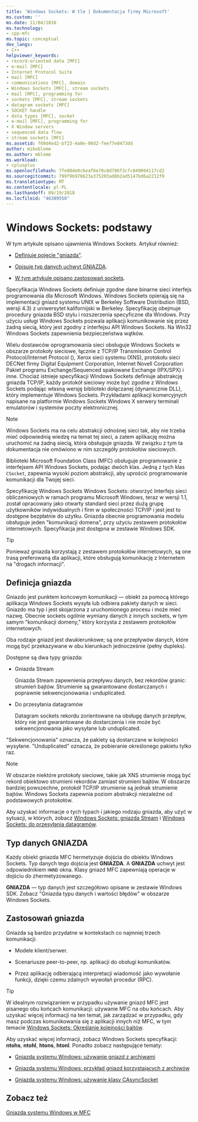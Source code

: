 ```yaml
---
title: 'Windows Sockets: W tle | Dokumentacja firmy Microsoft'
ms.custom: ''
ms.date: 11/04/2016
ms.technology:
- cpp-mfc
ms.topic: conceptual
dev_langs:
- C++
helpviewer_keywords:
- record-oriented data [MFC]
- e-mail [MFC]
- Internet Protocol Suite
- mail [MFC]
- communications [MFC], domain
- Windows Sockets [MFC], stream sockets
- mail [MFC], programming for
- sockets [MFC], stream sockets
- datagram sockets [MFC]
- SOCKET handle
- data types [MFC], socket
- e-mail [MFC], programming for
- X Window servers
- sequenced data flow
- stream sockets [MFC]
ms.assetid: f60d4ed2-bf23-4a0e-98d2-fee77e8473dd
author: mikeblome
ms.author: mblome
ms.workload:
- cplusplus
ms.openlocfilehash: 7fe08de0cbeaf6e70c8d786f3cfc849094117cd2
ms.sourcegitcommit: 799f9b976623a375203ad8b2ad5147bd6a2212f0
ms.translationtype: MT
ms.contentlocale: pl-PL
ms.lasthandoff: 09/19/2018
ms.locfileid: "46389558"
---
```

# <a name="windows-sockets-background"></a>Windows Sockets: podstawy

W tym artykule opisano ujawnienia Windows Sockets. Artykuł również:

- [Definiuje pojęcie "gniazda"](#_core_definition_of_a_socket).

- [Opisuje typ danych uchwyt GNIAZDA](#_core_the_socket_data_type).

- [W tym artykule opisano zastosowań sockets](#_core_uses_for_sockets).

Specyfikacja Windows Sockets definiuje zgodne dane binarne sieci interfejs programowania dla Microsoft Windows. Windows Sockets opierają się na implementacji gniazd systemu UNIX w Berkeley Software Distribution (BSD, wersji 4.3) z uniwersytet kalifornijski w Berkeley. Specyfikację obejmuje procedury gniazda BSD stylu i rozszerzenia specyficzne dla Windows. Przy użyciu usługi Windows Sockets pozwala aplikacji komunikowanie się przez żadną siecią, który jest zgodny z interfejsu API Windows Sockets. Na Win32 Windows Sockets zapewnienia bezpieczeństwa wątków.

Wielu dostawców oprogramowania sieci obsługuje Windows Sockets w obszarze protokoły sieciowe, łącznie z TCP/IP Transmission Control Protocol/Internet Protocol (), Xerox sieci systemu (XNS), protokołu sieci DECNet firmy Digital Equipment Corporation, Internet Novell Corporation Pakiet programu Exchange/Sequenced spakowane Exchange (IPX/SPX) i inne. Chociaż istnieje specyfikacji Windows Sockets definiuje abstrakcję gniazda TCP/IP, każdy protokół sieciowy może być zgodne z Windows Sockets podając własną wersję biblioteki dołączanej (dynamicznie DLL), który implementuje Windows Sockets. Przykładami aplikacji komercyjnych napisane na platformie Windows Sockets Windows X serwery terminali emulatorów i systemów poczty elektronicznej.

> [!NOTE]
>  Windows Sockets ma na celu abstrakcji odnośnej sieci tak, aby nie trzeba mieć odpowiednią wiedzę na temat tej sieci, a zatem aplikację można uruchomić na żadną siecią, która obsługuje gniazda. W związku z tym ta dokumentacja nie omówiono w nim szczegóły protokołów sieciowych.

Biblioteki Microsoft Foundation Class (MFC) obsługuje programowanie z interfejsem API Windows Sockets, podając dwóch klas. Jedną z tych klas `CSocket`, zapewnia wysoki poziom abstrakcji, aby uprościć programowanie komunikacji dla Twojej sieci.

Specyfikację Windows Sockets Windows Sockets: otworzyć Interfejs sieci obliczeniowych w ramach programu Microsoft Windows, teraz w wersji 1.1, został opracowany jako otwarty standard sieci przez dużą grupę użytkowników indywidualnych i firm w społeczności TCP/IP i jest jest to dostępne bezpłatnie do użytku. Gniazda obecnie programowania modelu obsługuje jeden "komunikacji domena", przy użyciu zestawem protokołów internetowych. Specyfikacja jest dostępna w zestawie Windows SDK.

> [!TIP]
>  Ponieważ gniazda korzystają z zestawem protokołów internetowych, są one trasą preferowaną dla aplikacji, które obsługują komunikację z Internetem na "drogach informacji".

##  <a name="_core_definition_of_a_socket"></a> Definicja gniazda

Gniazdo jest punktem końcowym komunikacji — obiekt za pomocą którego aplikacja Windows Sockets wysyła lub odbiera pakiety danych w sieci. Gniazdo ma typ i jest skojarzona z uruchomionego procesu i może mieć nazwę. Obecnie sockets ogólnie wymiany danych z innych sockets, w tym samym "komunikacji domeny," który korzysta z zestawem protokołów internetowych.

Oba rodzaje gniazd jest dwukierunkowe; są one przepływów danych, które mogą być przekazywane w obu kierunkach jednocześnie (pełny dupleks).

Dostępne są dwa typy gniazda:

- Gniazda Stream

     Gniazda Stream zapewnienia przepływu danych, bez rekordów granic: strumień bajtów. Strumienie są gwarantowane dostarczanych i poprawnie sekwencjonowania i unduplicated.

- Do przesyłania datagramów

     Datagram sockets rekordu zorientowane na obsługę danych przepływ, który nie jest gwarantowane do dostarczenia i nie może być sekwencjonowania jako wysyłane lub unduplicated.

"Sekwencjonowania" oznacza, że pakiety są dostarczane w kolejności wysyłane. "Unduplicated" oznacza, że pobieranie określonego pakietu tylko raz.

> [!NOTE]
>  W obszarze niektóre protokoły sieciowe, takie jak XNS strumienie mogą być rekord obiektowo strumieni rekordów zamiast strumieni bajtów. W obszarze bardziej powszechne, protokół TCP/IP strumienie są jednak strumienie bajtów. Windows Sockets zapewnia poziom abstrakcji niezależne od podstawowych protokołów.

Aby uzyskać informacje o tych typach i jakiego rodzaju gniazda, aby użyć w sytuacji, w których, zobacz [Windows Sockets: gniazda Stream](../mfc/windows-sockets-stream-sockets.md) i [Windows Sockets: do przesyłania datagramów](../mfc/windows-sockets-datagram-sockets.md).

##  <a name="_core_the_socket_data_type"></a> Typ danych GNIAZDA

Każdy obiekt gniazda MFC hermetyzuje dojścia do obiektu Windows Sockets. Typ danych tego dojścia jest **GNIAZDA**. A **GNIAZDA** uchwyt jest odpowiednikiem `HWND` okna. Klasy gniazd MFC zapewniają operacje w dojściu do zhermetyzowanego.

**GNIAZDA** — typ danych jest szczegółowo opisane w zestawie Windows SDK. Zobacz "Gniazda typu danych i wartości błędów" w obszarze Windows Sockets.

##  <a name="_core_uses_for_sockets"></a> Zastosowań gniazda

Gniazda są bardzo przydatne w kontekstach co najmniej trzech komunikacji:

- Modele klient/serwer.

- Scenariusze peer-to-peer, np. aplikacji do obsługi komunikatów.

- Przez aplikację odbierającą interpretacji wiadomość jako wywołanie funkcji, dzięki czemu zdalnych wywołań procedur (RPC).

> [!TIP]
>  W idealnym rozwiązaniem w przypadku używanie gniazd MFC jest pisanego obu końcach komunikacji: używanie MFC na obu końcach. Aby uzyskać więcej informacji na ten temat, jak zarządzać w przypadku, gdy masz podczas komunikowania się z aplikacji innych niż MFC, w tym temacie [Windows Sockets: Określanie kolejności bajtów](../mfc/windows-sockets-byte-ordering.md).

Aby uzyskać więcej informacji, zobacz Windows Sockets specyfikacji: **ntohs**, **ntohl**, **htons**, **htonl**. Ponadto zobacz następujące tematy:

- [Gniazda systemu Windows: używanie gniazd z archiwami](../mfc/windows-sockets-using-sockets-with-archives.md)

- [Gniazda systemu Windows: przykład gniazd korzystających z archiwów](../mfc/windows-sockets-example-of-sockets-using-archives.md)

- [Gniazda systemu Windows: używanie klasy CAsyncSocket](../mfc/windows-sockets-using-class-casyncsocket.md)

## <a name="see-also"></a>Zobacz też

[Gniazda systemu Windows w MFC](../mfc/windows-sockets-in-mfc.md)

